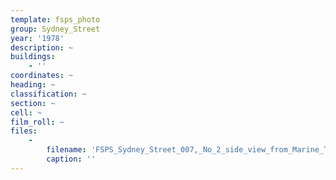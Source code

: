 ```yaml
---
template: fsps_photo
group: Sydney_Street
year: '1978'
description: ~
buildings:
    - ''
coordinates: ~
heading: ~
classification: ~
section: ~
cell: ~
film_roll: ~
files:
    -
        filename: 'FSPS_Sydney_Street_007,_No_2_side_view_from_Marine_Tce,_16-5-G,_1978.png'
        caption: ''
---
```

